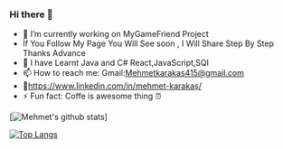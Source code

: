 ### Hi there 👋



- 🔭 I’m currently working on MyGameFriend Project 
- İf You Follow My Page You Will See soon , I Will Share Step By Step  Thanks Advance
- 🌱 I have Learnt  Java and C# React,JavaScript,SQl
- 📫 How to reach me: Gmail:Mehmetkarakas415@gmail.com
- 🦸https://www.linkedin.com/in/mehmet-karakaş/
- ⚡ Fun fact: Coffe is awesome thing ⏰


[![Mehmet's github stats](https://github-readme-stats.vercel.app/api?username=Mehmetkrks09&count_private=true&show_icons=true&theme=radical&hide_rank=false)]


[![Top Langs](https://github-readme-stats.vercel.app/api/top-langs/?username=Mehmetkrks09)](https://github.com/anuraghazra/github-readme-stats)


